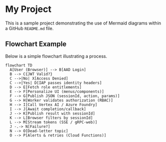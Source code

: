 # My Project

This is a sample project demonstrating the use of Mermaid diagrams within a GitHub `README.md` file.

## Flowchart Example

Below is a simple flowchart illustrating a process.

```mermaid
flowchart TD
  A[User (Browser)] --> B[AAD Login]
  B --> C{JWT Valid?}
  C -->|No| X[Access Denied]
  C -->|Yes| D[IAP passes identity headers]
  D --> E[Fetch role entitlements]
  E --> F[Personalize UI (menus/components)]
  F --> G[Publish JSON (sessionId, action, params)]
  G --> H[Worker validates authorization (RBAC)]
  H --> I[Call Vertex AI / Azure Foundry]
  I --> J[Await completion/callback]
  J --> K[Publish result with sessionId]
  K --> L[Browser filters by sessionId]
  L --> M[Stream tokens (SSE / gRPC-web)]
  J -.-> N[Failure?]
  N --> O[Dead-letter topic]
  O --> P[Alerts & retries (Cloud Functions)]
